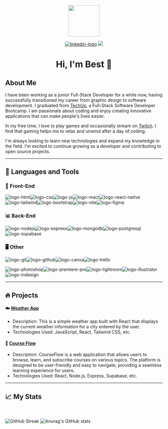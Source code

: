 <div id="header" align="center">
  <img src="https://media.giphy.com/media/M9gbBd9nbDrOTu1Mqx/giphy.gif" width="100"/>

  <a href="https://www.linkedin.com/in/sorachak/" target="_blank"><img src="https://img.shields.io/badge/LinkedIn-0077B5?style=for-the-badge&logo=linkedin&logoColor=white" alt="linkedin-logo"/></a>
<a href="https://www.twitch.tv/darknezz_th" target="_blank">
  <img src="https://img.shields.io/badge/Twitch-9146FF?style=for-the-badge&logo=twitch&logoColor=white"/></a>
</div>


<div id="header" align="center">
<h1>Hi, I'm Best 👀</h1>
</div>

## About Me

I have been working as a junior Full-Stack Developer for a while now, having successfully transitioned my career from graphic design to software development. I graduated from [TechUp](https://www.techupth.com), a Full-Stack Software Developer Bootcamp. I am passionate about coding and enjoy creating innovative applications that can make people's lives easier.

In my free time, I love to play games and occasionally stream on [Twitch](https://www.twitch.tv/darknezz_th). I find that gaming helps me to relax and unwind after a day of coding.

I'm always looking to learn new technologies and expand my knowledge in the field. I'm excited to continue growing as a developer and contributing to open source projects.

<hr>

## 🔨 Languages and Tools

### 🎨 Front-End

<img src="https://img.shields.io/badge/HTML5-E34F26?style=for-the-badge&logo=html5&logoColor=white" alt="logo-html"/><img src="https://img.shields.io/badge/CSS3-1572B6?style=for-the-badge&logo=css3&logoColor=white" alt="logo-css"/><img src="https://img.shields.io/badge/JavaScript-323330?style=for-the-badge&logo=javascript&logoColor=F7DF1E" alt="logo-js"/><img src="https://img.shields.io/badge/React-20232A?style=for-the-badge&logo=react&logoColor=61DAFB" alt="logo-react"/><img src="https://img.shields.io/badge/React_Native-20232A?style=for-the-badge&logo=react&logoColor=61DAFB" alt="logo-react-native"/><img src="https://img.shields.io/badge/Tailwind_CSS-38B2AC?style=for-the-badge&logo=tailwind-css&logoColor=white" alt="logo-tailwind"/><img src="https://img.shields.io/badge/Bootstrap-563D7C?style=for-the-badge&logo=bootstrap&logoColor=white" alt="logo-bootstrap"/><img src="https://img.shields.io/badge/Vite-B73BFE?style=for-the-badge&logo=vite&logoColor=FFD62E" alt="logo-vite"/><img src="https://img.shields.io/badge/Figma-F24E1E?style=for-the-badge&logo=figma&logoColor=white" alt="logo-figma"/>

### 📊 Back-End

<img src="https://img.shields.io/badge/Node.js-339933?style=for-the-badge&logo=nodedotjs&logoColor=white" alt="logo-nodejs"/><img src="https://img.shields.io/badge/Express.js-000000?style=for-the-badge&logo=express&logoColor=white" alt="logo-express"/><img src="https://img.shields.io/badge/MongoDB-4EA94B?style=for-the-badge&logo=mongodb&logoColor=white" alt="logo-mongodb"/><img src="https://img.shields.io/badge/PostgreSQL-316192?style=for-the-badge&logo=postgresql&logoColor=white" alt="logo-postgresql"/><img src="https://img.shields.io/badge/Supabase-181818?style=for-the-badge&logo=supabase&logoColor=white" alt="logo-supabase"/>

### 🖥️ Other

<img src="https://img.shields.io/badge/GIT-E44C30?style=for-the-badge&logo=git&logoColor=white" alt="logo-git"/><img src="https://img.shields.io/badge/GitHub-100000?style=for-the-badge&logo=github&logoColor=white" alt="logo-github"/><img src="https://img.shields.io/badge/Canva-%2300C4CC.svg?&style=for-the-badge&logo=Canva&logoColor=white" alt="logo-canva"/><img src="https://img.shields.io/badge/Trello-0052CC?style=for-the-badge&logo=trello&logoColor=white" alt="logo-trello"/>

<img src="https://img.shields.io/badge/Adobe%20Photoshop-31A8FF?style=for-the-badge&logo=Adobe%20Photoshop&logoColor=black" alt="logo-photoshop"/><img src="https://img.shields.io/badge/Adobe%20Premiere%20Pro-9999FF?style=for-the-badge&logo=Adobe%20Premiere%20Pro&logoColor=white" alt="logo-premiere-pro"/><img src="https://img.shields.io/badge/Adobe%20Lightroom-31A8FF?style=for-the-badge&logo=Adobe%20Lightroom&logoColor=white" alt="logo-lightroom"/><img src="https://img.shields.io/badge/Adobe%20Illustrator-FF9A00?style=for-the-badge&logo=adobe%20illustrator&logoColor=white" alt="logo-illustrator"/><img src="https://img.shields.io/badge/Adobe%20InDesign-FF3366?style=for-the-badge&logo=Adobe%20InDesign&logoColor=white" alt="logo-indesign"/>





<hr>

## 🔥 Projects

#### ☁️ [Weather App](https://github.com/bestsvt/Weather-app)

- Description: This is a simple weather app built with React that displays the current weather information for a city entered by the user.
- Technologies Used: JavaScript, React, Tailwind CSS, etc.


#### 📖 [Course Flow](https://github.com/bestsvt/Course-Flow)

- Description: CourseFlow is a web application that allows users to browse, learn, and subscribe courses on various topics. The platform is designed to be user-friendly and easy to navigate, providing a seamless learning experience for users.
- Technologies Used: React, Node.js, Express, Supabase, etc.


<hr>

## 📈 My Stats 

<br>

![GitHub Streak](https://streak-stats.demolab.com?user=bestsvt&theme=dark&hide_border=true&border_radius=20&mode=weekly&card_width=500) ![Anurag's GitHub stats](https://github-readme-stats.vercel.app/api?username=bestsvt&show_icons=true&theme=dark&hide_border=true&border_radius=20)
